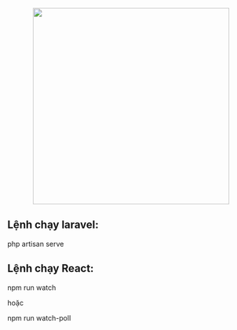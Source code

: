 <p align="center">
    <a href="https://fb.com/phamle21" target="_blank">
        <img src="https://camo.githubusercontent.com/1b5bf78e7899f97a5ca6e189d361ea43a5389bd69d243266fe78c7373da84deb/687474703a2f2f696d67742e7461696d69656e7068692e766e2f63662f496d616765732f74742f323031382f382f312f6c6973742d69636f6e2d66616365626f6f6b2d6275612d6368652e6a7067" width="400">
    </a>
</p>

## Lệnh chạy laravel: 
php artisan serve

## Lệnh chạy React: 
<p>npm run watch </p>
<p>hoặc </p>
<p>npm run watch-poll</p>

